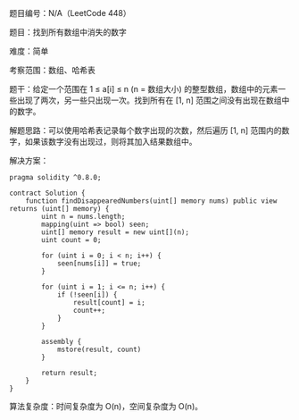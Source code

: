 题目编号：N/A（LeetCode 448）

题目：找到所有数组中消失的数字

难度：简单

考察范围：数组、哈希表

题干：给定一个范围在 1 ≤ a[i] ≤ n (n = 数组大小) 的整型数组，数组中的元素一些出现了两次，另一些只出现一次。找到所有在 [1, n] 范围之间没有出现在数组中的数字。

解题思路：可以使用哈希表记录每个数字出现的次数，然后遍历 [1, n] 范围内的数字，如果该数字没有出现过，则将其加入结果数组中。

解决方案：

```solidity
pragma solidity ^0.8.0;

contract Solution {
    function findDisappearedNumbers(uint[] memory nums) public view returns (uint[] memory) {
        uint n = nums.length;
        mapping(uint => bool) seen;
        uint[] memory result = new uint[](n);
        uint count = 0;
        
        for (uint i = 0; i < n; i++) {
            seen[nums[i]] = true;
        }
        
        for (uint i = 1; i <= n; i++) {
            if (!seen[i]) {
                result[count] = i;
                count++;
            }
        }
        
        assembly {
            mstore(result, count)
        }
        
        return result;
    }
}
```

算法复杂度：时间复杂度为 O(n)，空间复杂度为 O(n)。